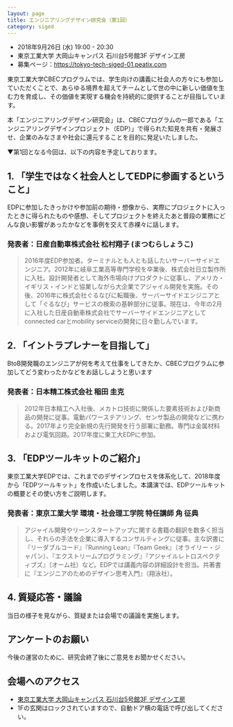 ```yaml
---
layout: page
title: エンジニアリングデザイン研究会（第1回）
category: siged
---
```


<div class="alert alert-info" role="alert">
<ul>
<li>2018年9月26日 (水) 19:00 - 20:30</li>
<li>東京工業大学 大岡山キャンパス 石川台5号館3F デザイン工房</li>
<li>募集ページ：<a href="https://tokyo-tech-siged-01.peatix.com">https://tokyo-tech-siged-01.peatix.com</a></li>
</ul>
</div>

東京工業大学CBECプログラムでは、学生向けの講義に社会人の方々にも参加していただくことで、あらゆる境界を超えてチームとして世の中に新しい価値を生む力を育成し、その価値を実現する機会を持続的に提供することが目指しています。

本「エンジニアリングデザイン研究会」は、CBECプログラムの一部である「エンジニアリングデザインプロジェクト（EDP）」で得られた知見を共有・発展させ、企業のみなさまや社会に還元することを目的に発足いたしました。

▼第1回となる今回は、以下の内容を予定しております。

## 1. 「学生ではなく社会人としてEDPに参画するということ」
EDPに参加したきっかけや参加前の期待・想像から、実際にプロジェクトに入ったときに得られたものや感想、そしてプロジェクトを終えたあと普段の業務にどんな良い影響があったかなどを事例を交えて赤裸々に話します。

### 発表者：日産自動車株式会社 松村翔子 (まつむらしょうこ)

> 2016年度EDP参加者。ターミナルとも人とも話したいサーバーサイドエンジニア。2012年に岐阜工業高等専門学校を卒業後、株式会社日立製作所に入社。設計開発者として海外市場向けプロダクトに従事し、アメリカ・イギリス・インドと協業しながら大企業でアジャイル開発を実施。その後、2016年に株式会社ぐるなびに転職後、サーバーサイドエンジニアとして「ぐるなび」サービスの検索の基幹部分に従事。現在は、今年の2月に入社した日産自動車株式会社でサーバーサイドエンジニアとしてconnected carとmobility serviceの開発に日々勤しんでいます。

## 2. 「イントラプレナーを目指して」
BtoB開発職のエンジニアが何を考えて仕事をしてきたか、CBECプログラムに参加してどう変わったかなどをお話ししようと思います

### 発表者：日本精工株式会社 稲田 圭克
> 2012年日本精工へ入社後、メカトロ技術に関係した要素技術および新商品の開発に従事。電動パワーステアリング、センサ製品の開発などに携わる。2017年より完全新規の先行開発を行う部署に勤務。専門は金属材料および電気回路。2017年度に東工大EDPに参加。

## 3. 「EDPツールキットのご紹介」
東京工業大学EDPでは、これまでのデザインプロセスを体系化して、2018年度から「EDPツールキット」を作成いたしました。本講演では、EDPツールキットの概要とその使い方をご説明します。

### 発表者：東京工業大学 環境・社会理工学院 特任講師 角 征典
> アジャイル開発やリーンスタートアップに関する書籍の翻訳を数多く担当し、それらの手法を企業に導入するコンサルティングに従事。主な訳書に『リーダブルコード』『Running Lean』『Team Geek』（オライリー・ジャパン）、『エクストリームプログラミング』『アジャイルレトロスペクティブズ』（オーム社）など。EDPでは講義内容の詳細設計を担当。共著書に『エンジニアのためのデザイン思考入門』（翔泳社）。

## 4. 質疑応答・議論
当日の様子を見ながら、質疑または会場での議論を実施します。

## アンケートのお願い
今後の運営のために、研究会終了後にご意見をお聞かせください。

## 会場へのアクセス
* [東京工業大学 大岡山キャンパス 石川台5号館3F デザイン工房](/access/)
* 1Fの玄関はロックされていますので、自動ドア横の電話で呼び出してください。
